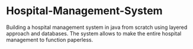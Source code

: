 # Hospital-Management-System
Building a hospital management system in java from scratch using layered approach and databases. The system allows to make the entire hospital management to function paperless.
